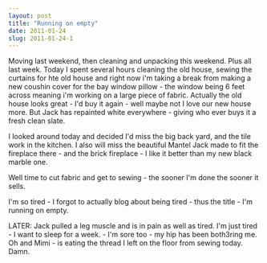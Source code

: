 ```yaml
---
layout: post
title: "Running on empty"
date: 2011-01-24
slug: 2011-01-24-1
---
```


Moving last weekend, then cleaning and unpacking this weekend.  Plus  all last week.  Today I spent several hours cleaning the old house, sewing the curtains for hte old house and right now i&apos;m taking a break from making a new coushin cover for the bay window pillow - the window being 6 feet across meaning i&apos;m working on a large piece of fabric. Actually the old house looks great - I&apos;d buy it again - well maybe not I love our new house more.  But Jack has repainted white everywhere - giving who ever buys it a fresh clean slate.  

I looked around today and decided I&apos;d miss the big back yard, and the tile work in the kitchen. I also will miss the beautiful Mantel Jack made to fit the fireplace there - and the brick fireplace - I like it better than my new black marble one.  

Well time to cut fabric and get to sewing - the sooner I&apos;m done the sooner it sells.

I&apos;m so tired - I forgot to actually blog about being tired - thus the title - I&apos;m running on empty.

LATER: Jack pulled a leg muscle and is in pain as well as tired.  I&apos;m just tired - I want to sleep for a week. - I&apos;m sore too - my hip has been both3ring me.  Oh and Mimi - is eating the thread I left on the floor from sewing today.  Damn.

